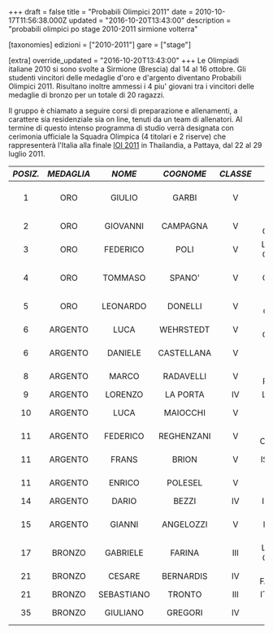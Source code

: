 +++
draft = false
title = "Probabili Olimpici 2011"
date = 2010-10-17T11:56:38.000Z
updated = "2016-10-20T13:43:00"
description = "probabili olimpici po stage 2010-2011 sirmione volterra"

[taxonomies]
edizioni = ["2010-2011"]
gare = ["stage"]

[extra]
override_updated = "2016-10-20T13:43:00"
+++
Le Olimpiadi italiane 2010 si sono svolte a Sirmione (Brescia) dal 14 al 16 ottobre. Gli studenti vincitori delle medaglie d'oro e d'argento diventano Probabili Olimpici 2011. Risultano inoltre ammessi i 4 piu' giovani tra i vincitori delle medaglie di bronzo per un totale di 20 ragazzi.

Il gruppo è chiamato a seguire corsi di preparazione e allenamenti, a carattere sia residenziale sia on line, tenuti da un team di allenatori. Al termine di questo intenso programma di studio verrà designata con cerimonia ufficiale la Squadra Olimpica (4 titolari e 2 riserve) che rappresenterà l'Italia alla finale [IOI 2011](http://www.ioi2011.or.th) in Thailandia, a Pattaya, dal 22 al 29 luglio 2011.

| **_POSIZ._** | **_MEDAGLIA_** | **_NOME_** | **_COGNOME_** | **_CLASSE_** |     **_ISTITUTO_**     |       **_CITTA'_**       |
| :----------: | :------------: | :--------: | :-----------: | :----------: | :--------------------: | :----------------------: |
|      1       |      ORO       |   GIULIO   |     GARBI     |      V       |  ITI G. CESARE FACCIO  |         VERCELLI         |
|      2       |      ORO       |  GIOVANNI  |   CAMPAGNA    |      V       |   L.S. M. GRIGOLETTI   |        PORDENONE         |
|      3       |      ORO       |  FEDERICO  |     POLI      |      V       | L.S. NICOLO' COPERNICO |         BRESCIA          |
|      4       |      ORO       |  TOMMASO   |    SPANO'     |      V       | L.S. GUGLIELMO OBERDAN |         TRIESTE          |
|      5       |      ORO       |  LEONARDO  |    DONELLI    |      V       |    ITI L. GEYMONAT     |       TRADATE (VA)       |
|      6       |    ARGENTO     |    LUCA    |   WEHRSTEDT   |      V       |     L.S. COPERNICO     |         BOLOGNA          |
|      6       |    ARGENTO     |  DANIELE   |  CASTELLANA   |      V       |    ITI L. DELL'ERBA    |  CASTELLANA GROTTE (BA)  |
|      8       |    ARGENTO     |   MARCO    |   RADAVELLI   |      V       |    ITI P. PALEOCAPA    |         BERGAMO          |
|      9       |    ARGENTO     |  LORENZO   |   LA PORTA    |      IV      |      L.S. CASSINI      |          GENOVA          |
|      10      |    ARGENTO     |    LUCA    |   MAIOCCHI    |      V       |     L.S. ALDO MORO     |      REGGIO EMILIA       |
|      11      |    ARGENTO     |  FEDERICO  |  REGHENZANI   |      V       |   ITI S. CANNIZZARO    |         RHO (MI)         |
|      11      |    ARGENTO     |   FRANS    |     BRION     |      V       |     IS L. EINAUDI      |    MONTEBELLUNA (TV)     |
|      11      |    ARGENTO     |   ENRICO   |    POLESEL    |      V       |    L.S. M. FLAMINIO    |   VITTORIO VENETO (TV)   |
|      14      |    ARGENTO     |   DARIO    |     BEZZI     |      IV      |      ITI G. NATTA      |         BERGAMO          |
|      15      |    ARGENTO     |   GIANNI   |   ANGELOZZI   |      V       |  ITI EUSTACHIO DIVINI  | SAN SEVERINO MARCHE (MC) |
|      17      |     BRONZO     |  GABRIELE  |    FARINA     |     III      | L.S. NICOLO' COPERNICO |         BRESCIA          |
|      21      |     BRONZO     |   CESARE   |   BERNARDIS   |      IV      |    ITI FACCHINETTI     |     CASTELLANZA (VA)     |
|      21      |     BRONZO     | SEBASTIANO |    TRONTO     |     III      |     ITI G. GALILEI     |         BELLUNO          |
|      35      |     BRONZO     |  GIULIANO  |    GREGORI    |      IV      |    L.S. G. OBERDAN     |         TRIESTE          |
